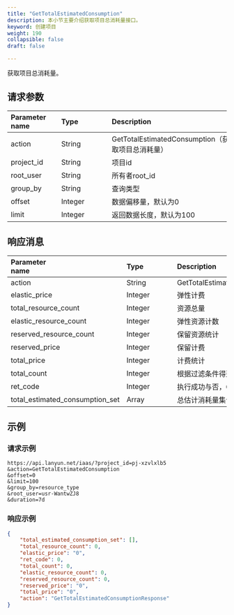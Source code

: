 ```yaml
---
title: "GetTotalEstimatedConsumption"
description: 本小节主要介绍获取项目总消耗量接口。 
keyword: 创建项目
weight: 190
collapsible: false
draft: false

---
```




获取项目总消耗量。

## 请求参数

| <span style="display:inline-block;width:100px">Parameter name</span> | <span style="display:inline-block;width:100">Type</span> | <span style="display:inline-block;width:280px">Description</span> | <span style="display:inline-block;width:100px">Required</span> |
| :----------------------------------------------------------- | :------------------------------------------------------- | :----------------------------------------------------------- | :----------------------------------------------------------- |
| action                                                       | String                                                   | GetTotalEstimatedConsumption（获取项目总消耗量）             | true                                                         |
| project_id                                                   | String                                                   | 项目id                                                       | true                                                         |
| root_user                                                    | String                                                   | 所有者root_id                                                | true                                                         |
| group_by                                                     | String                                                   | 查询类型                                                     | true                                                         |
| offset                                                       | Integer                                                  | 数据偏移量，默认为0                                          | false                                                        |
| limit                                                        | Integer                                                  | 返回数据长度，默认为100                                      | false                                                        |

## 响应消息

| <span style="display:inline-block;width:100px">Parameter name</span> | <span style="display:inline-block;width:100px">Type</span> | <span style="display:inline-block;width:380px">Description</span> |
| :----------------------------------------------------------- | :--------------------------------------------------------- | :----------------------------------------------------------- |
| action                                                       | String                                                     | GetTotalEstimatedConsumptionResponse                         |
| elastic_price                                                | Integer                                                    | 弹性计费                                                     |
| total_resource_count                                         | Integer                                                    | 资源总量                                                     |
| elastic_resource_count                                       | Integer                                                    | 弹性资源计数                                                 |
| reserved_resource_count                                      | Integer                                                    | 保留资源统计                                                 |
| reserved_price                                               | Integer                                                    | 保留计费                                                     |
| total_price                                                  | Integer                                                    | 计费统计                                                     |
| total_count                                                  | Integer                                                    | 根据过滤条件得到的规则总数                                   |
| ret_code                                                     | Integer                                                    | 执行成功与否，0 表示成功，其他值则为错误代码                 |
| total_estimated_consumption_set                              | Array                                                      | 总估计消耗量集合                                             |

## 示例 

### 请求示例

```url
https://api.lanyun.net/iaas/?project_id=pj-xzvlxlb5
&action=GetTotalEstimatedConsumption
&offset=0
&limit=100
&group_by=resource_type
&root_user=usr-WantwZJ8
&duration=7d
```

### 响应示例

```json
{
    "total_estimated_consumption_set": [],
    "total_resource_count": 0,
    "elastic_price": "0",
    "ret_code": 0,
    "total_count": 0,
    "elastic_resource_count": 0,
    "reserved_resource_count": 0,
    "reserved_price": "0",
    "total_price": "0",
    "action": "GetTotalEstimatedConsumptionResponse"
}
```